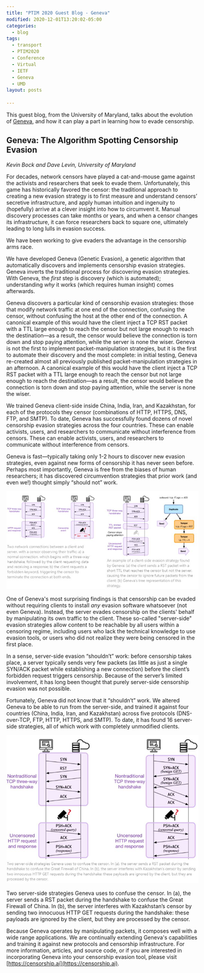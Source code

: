 ```yaml
---
title: "PTIM 2020 Guest Blog - Geneva"
modified: 2020-12-01T13:20:02-05:00
categories:
  - blog
tags:
  - transport
  - PTIM2020
  - Conference
  - Virtual
  - IETF
  - Geneva
  - UMD
layout: posts

---
```

 This guest blog, from the University of Maryland, talks about the evolution of [Geneva](https://cmns.umd.edu/news-events/features/4506), and how it can play a part in learning how to evade censorship.

## Geneva: The Algorithm Spotting Censorship Evasion
_Kevin Bock and Dave Levin, University of Maryland_

For decades, network censors have played a cat-and-mouse game against the activists and researchers that seek to evade them. Unfortunately, this game has historically favored the censor: the traditional approach to creating a new evasion strategy is to first measure and understand censors’ secretive infrastructure, and apply human intuition and ingenuity to (hopefully) arrive at a clever insight into how to circumvent it. Manual discovery processes can take months or years, and when a censor changes its infrastructure, it can force researchers back to square one, ultimately leading to long lulls in evasion success.

We have been working to give evaders the advantage in the censorship arms race.

We have developed Geneva (Genetic Evasion), a genetic algorithm that automatically discovers and implements censorship evasion strategies. Geneva inverts the traditional process for discovering evasion strategies. With Geneva, the _first_ step is discovery (which is automated); understanding _why_ it works (which requires human insight) comes afterwards.

Geneva discovers a particular kind of censorship evasion strategies: those that modify network traffic at one end of the connection, confusing the censor, without confusing the host at the other end of the connection. A canonical example of this would have the client inject a TCP RST packet with a TTL large enough to reach the censor but not large enough to reach the destination—as a result, the censor would believe the connection is torn down and stop paying attention, while the server is none the wiser. Geneva is not the first to implement packet-manipulation strategies, but it is the first to automate their discovery and the most complete: in initial testing, Geneva re-created almost all previously published packet-manipulation strategies in an afternoon. A canonical example of this would have the client inject a TCP RST packet with a TTL large enough to reach the censor but not large enough to reach the destination—as a result, the censor would believe the connection is torn down and stop paying attention, while the server is none the wiser. 

We trained Geneva client-side inside China, India, Iran, and Kazakhstan, for each of the protocols they censor (combinations of HTTP, HTTPS, DNS, FTP, and SMTP). To date, Geneva has successfully found dozens of novel censorship evasion strategies across the four countries. These can enable activists, users, and researchers to communicate without interference from censors. These can enable activists, users, and researchers to communicate without interference from censors.

Geneva is fast—typically taking only 1-2 hours to discover new evasion strategies, even against new forms of censorship it has never seen before. Perhaps most importantly, Geneva is free from the biases of human researchers; it has discovered circumvention strategies that prior work (and even we!) thought simply “should not” work.

![Geneva model, figures 1 & 2, network connections - normal and observed, an example of a client-side evasion strategy](/assets/images/umd_figure1_2.jpg)

One of Geneva's most surprising findings is that censorship can be evaded without requiring clients to install _any_ evasion software whatsoever (not even Geneva). Instead, the server evades censorship on the clients' behalf by manipulating its own traffic to the client. These so-called "server-side" evasion strategies allow content to be reachable by all users within a censoring regime, including users who lack the technical knowledge to use evasion tools, or users who did not realize they were being censored in the first place.

In a sense, server-side evasion “shouldn’t” work: before censorship takes place, a server typically sends very few packets (as little as just a single SYN/ACK packet while establishing a new connection) before the client’s forbidden request triggers censorship. Because of the server’s limited involvement, it has long been thought that purely server-side censorship evasion was not possible.

Fortunately, Geneva did not know that it “shouldn’t” work. We altered Geneva to be able to run from the server-side, and trained it against four countries (China, India, Iran, and Kazakhstan) across five protocols (DNS-over-TCP, FTP, HTTP, HTTPS, and SMTP). To date, it has found 16 server-side strategies, all of which work with completely unmodified clients.

![Geneva model, figure 3, server-side strategies](/assets/images/umd_figure3.jpg)

Two server-side strategies Geneva uses to confuse the censor. In (a), the server sends a RST packet during the handshake to confuse the Great Firewall of China. In (b), the server interferes with Kazakhstan’s censor by sending two innocuous HTTP GET requests during the handshake: these payloads are ignored by the client, but they are processed by the censor.

Because Geneva operates by manipulating packets, it composes well with a wide range applications. We are continually extending Geneva's capabilities and training it against new protocols and censorship infrastructure. For more information, articles, and source code, or if you are interested in incorporating Geneva into your censorship evasion tool, please visit [https://censorship.ai](https://censorship.ai).